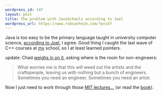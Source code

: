 ```yaml
--- 
wordpress_id: 147
layout: post
title: The problem with JavaSchools according to Joel
wordpress_url: https://www.robsanheim.com/?p=147
---
```

Java is too easy to be the primary language taught in university computer science, <a href="https://www.joelonsoftware.com/articles/ThePerilsofJavaSchools.html">according to Joel.</a>  I agree.  Good thing I caught the last wave of C++ courses at <a href="https://www.uww.edu">my</a> school, so I at least learned pointers.

update: Chad <a href="https://www.chadfowler.com/index.cgi/Computing/Programming/ThePerilsOfChoosingTheWrongToolForTheJob.rdoc,v">weighs in on it</a>, asking where is the room for non-engineers:
<blockquote>What worries me is that this will weed out the artists and the craftspeople, leaving us with nothing but a bunch of engineers. Sometimes you need an engineer. Sometimes you need an artist.</blockquote>

Now I just need to work through those <a href="https://swiss.csail.mit.edu/classes/6.001/abelson-sussman-lectures/">MIT lectures...</a> (or read the <a href="https://mitpress.mit.edu/sicp/full-text/book/book.html">book</a>).
